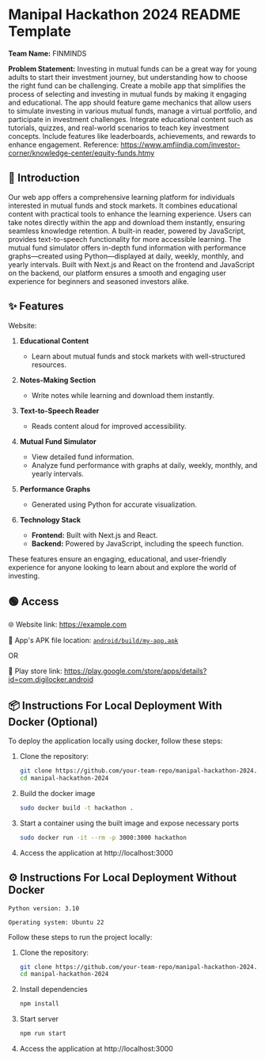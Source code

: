 # Manipal Hackathon 2024 README Template

**Team Name:** FINMINDS

**Problem Statement:** Investing in mutual funds can be a great way for young adults to start their investment journey, but understanding how to choose the right fund can be challenging. Create a mobile app that simplifies the process of selecting and investing in mutual funds by making it engaging and educational. The app should feature game mechanics that allow users to simulate investing in various mutual funds, manage a virtual portfolio, and participate in investment challenges. Integrate educational content such as tutorials, quizzes, and real-world scenarios to teach key investment concepts. Include features like leaderboards, achievements, and rewards to enhance engagement. Reference: https://www.amfiindia.com/investor-corner/knowledge-center/equity-funds.htmy

## 📜 Introduction
  
Our web app offers a comprehensive learning platform for individuals interested in mutual funds and stock markets. It combines educational content with practical tools to enhance the learning experience. Users can take notes directly within the app and download them instantly, ensuring seamless knowledge retention. A built-in reader, powered by JavaScript, provides text-to-speech functionality for more accessible learning. The mutual fund simulator offers in-depth fund information with performance graphs—created using Python—displayed at daily, weekly, monthly, and yearly intervals. Built with Next.js and React on the frontend and JavaScript on the backend, our platform ensures a smooth and engaging user experience for beginners and seasoned investors alike.

## ✨ Features

Website: 

1. **Educational Content**  
   - Learn about mutual funds and stock markets with well-structured resources.

2. **Notes-Making Section**  
   - Write notes while learning and download them instantly.

3. **Text-to-Speech Reader**  
   - Reads content aloud for improved accessibility.

4. **Mutual Fund Simulator**  
   - View detailed fund information.  
   - Analyze fund performance with graphs at daily, weekly, monthly, and yearly intervals.

5. **Performance Graphs**  
   - Generated using Python for accurate visualization.

6. **Technology Stack**  
   - **Frontend:** Built with Next.js and React.  
   - **Backend:** Powered by JavaScript, including the speech function.  

These features ensure an engaging, educational, and user-friendly experience for anyone looking to learn about and explore the world of investing.

## 🟢 Access

🌐 Website link: https://example.com

📱 App's APK file location: [`android/build/my-app.apk`](android/build/my-app.apk)

OR

📱 Play store link: https://play.google.com/store/apps/details?id=com.digilocker.android

## 📦 Instructions For Local Deployment With Docker (Optional)

To deploy the application locally using docker, follow these steps:

1. Clone the repository:

    ```bash
    git clone https://github.com/your-team-repo/manipal-hackathon-2024.git
    cd manipal-hackathon-2024
    ```

1. Build the docker image

    ```bash
    sudo docker build -t hackathon .
    ```

1. Start a container using the built image and expose necessary ports

    ```bash
    sudo docker run -it --rm -p 3000:3000 hackathon
    ```

1. Access the application at http://localhost:3000

## ⚙️ Instructions For Local Deployment Without Docker

```
Python version: 3.10

Operating system: Ubuntu 22
```

Follow these steps to run the project locally:

1. Clone the repository:

    ```bash
    git clone https://github.com/your-team-repo/manipal-hackathon-2024.git
    cd manipal-hackathon-2024
    ```

1. Install dependencies

    ```bash
    npm install
    ```

1. Start server

    ```bash
    npm run start
    ```

1. Access the application at http://localhost:3000
